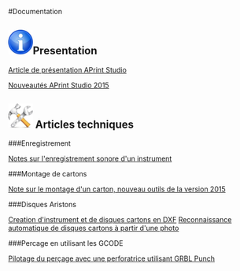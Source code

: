 #Documentation


## <img src="info.jpg" width=50 />Presentation

[Article de présentation APrint Studio](2014_Presentation_APrint_Studio/Presentation.md)

[Nouveautés APrint Studio 2015](articles/Nouvelles_Versions/2015/Whats_new_APrintStudio_2015.md)




## <img src="tools.jpg" width=50 /> Articles techniques

###Enregistrement

[Notes sur l'enregistrement sonore d'un instrument](articles/CreationInstrument.md) 

###Montage de cartons

[Note sur le montage d'un carton, nouveau outils de la version 2015](articles/Montage_Cartons/Montage_Cartons.md)

###Disques Aristons

[Creation d'instrument et de disques cartons en DXF](articles/Disques/Creation_Instrument_Disques_Carton.md)
[Reconnaissance automatique de disques cartons à partir d'une photo](articles/Reconnaissance_Cartons/RecognitionExtension.md)

###Percage en utilisant les GCODE

[Pilotage du perçage avec une perforatrice utilisant GRBL Punch](articles/Percage_GCode/Percage_GCode.md)

